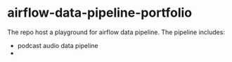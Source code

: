 # airflow-data-pipeline-portfolio
The repo host a playground for airflow data pipeline. The pipeline includes:
* podcast audio data pipeline
* 

